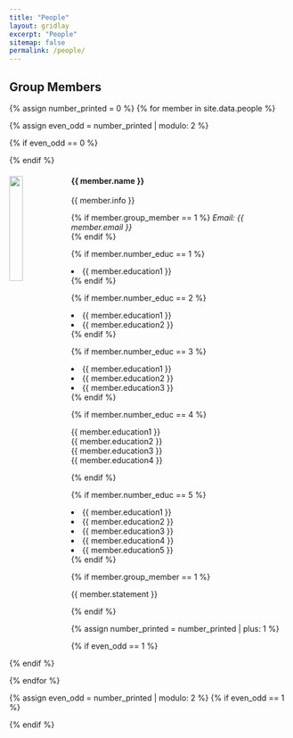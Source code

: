 ```yaml
---
title: "People"
layout: gridlay
excerpt: "People"
sitemap: false
permalink: /people/
---
```


## Group Members

{% assign number_printed = 0 %}
{% for member in site.data.people %}

{% assign even_odd = number_printed | modulo: 2 %}

{% if even_odd == 0 %}
<div class="row">
{% endif %}

<div class="col-sm-9 clearfix">
  <img src="{{ site.url }}{{ site.baseurl }}/images/peopic/{{ member.photo }}" class="img-responsive" width="22%" style="float: left" />
  <h4>{{ member.name }}</h4>
  {{ member.info }}<br>
  
  {% if member.group_member == 1 %}
  <i>Email: {{ member.email }}</i><br>
  {% endif %}

  {% if member.number_educ == 1 %}
  <li> {{ member.education1 }} </li>
  {% endif %}
  
  {% if member.number_educ == 2 %}
  <li> {{ member.education1 }} </li>
  <li> {{ member.education2 }} </li>
  {% endif %}
  
  {% if member.number_educ == 3 %}
  <li> {{ member.education1 }} </li>
  <li> {{ member.education2 }} </li>
  <li> {{ member.education3 }} </li>
  {% endif %}
  
  {% if member.number_educ == 4 %}
  <p>
  {{ member.education1 }} <br>
  {{ member.education2 }} <br>
  {{ member.education3 }} <br>
  {{ member.education4 }} <br>
  </p>
  {% endif %}
  
  {% if member.number_educ == 5 %}
  <li> {{ member.education1 }} </li>
  <li> {{ member.education2 }} </li>
  <li> {{ member.education3 }} </li>
  <li> {{ member.education4 }} </li>
  <li> {{ member.education5 }} </li>
  {% endif %}
  
  {% if member.group_member == 1 %}
  <p>{{ member.statement }} </p>
  {% endif %}

</div>

{% assign number_printed = number_printed | plus: 1 %}

{% if even_odd == 1 %}
</div>
{% endif %}

{% endfor %}

{% assign even_odd = number_printed | modulo: 2 %}
{% if even_odd == 1 %}
</div>
{% endif %}
